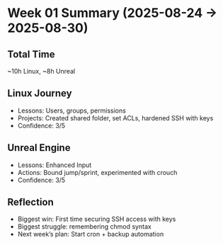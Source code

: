 # Week 01 Summary (2025-08-24 → 2025-08-30)

## Total Time
~10h Linux, ~8h Unreal

## Linux Journey
- Lessons: Users, groups, permissions
- Projects: Created shared folder, set ACLs, hardened SSH with keys
- Confidence: 3/5

## Unreal Engine
- Lessons: Enhanced Input
- Actions: Bound jump/sprint, experimented with crouch
- Confidence: 3/5

## Reflection
- Biggest win: First time securing SSH access with keys
- Biggest struggle: remembering chmod syntax
- Next week’s plan: Start cron + backup automation
